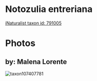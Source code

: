 
Notozulia entreriana
====================
  
[iNaturalist taxon id: 791005](https://www.inaturalist.org/taxa/791005)
# Photos

## by: Malena Lorente
  
![taxon107407781](https://inaturalist-open-data.s3.amazonaws.com/photos/115118460/medium.jpeg)